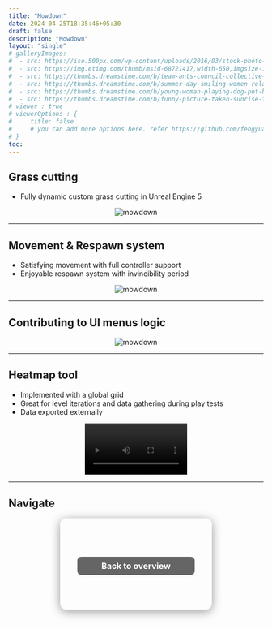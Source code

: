 ```yaml
---
title: "Mowdown"
date: 2024-04-25T18:35:46+05:30
draft: false
description: "Mowdown"
layout: "single"
# galleryImages:
#  - src: https://iso.500px.com/wp-content/uploads/2016/03/stock-photo-142984111-1500x1000.jpg
#  - src: https://img.etimg.com/thumb/msid-68721417,width-650,imgsize-1016106,,resizemode-4,quality-100/nature1_gettyimages.jpg
#  - src: https://thumbs.dreamstime.com/b/team-ants-council-collective-decision-work-17037482.jpg
#  - src: https://thumbs.dreamstime.com/b/summer-day-smiling-women-relax-wearing-red-dress-fashion-standing-wooden-bridge-over-sea-blue-sky-background-summer-107411998.jpg
#  - src: https://thumbs.dreamstime.com/b/young-woman-playing-dog-pet-beach-sunrise-sunset-girl-dog-having-fun-seasid-seaside-cute-neglected-stay-66480218.jpg
#  - src: https://thumbs.dreamstime.com/b/funny-picture-taken-sunrise-frozen-lake-perspective-rider-retro-bicycle-sunrise-personal-211066044.jpg 
# viewer : true
# viewerOptions : {
#     title: false
#     # you can add more options here. refer https://github.com/fengyuanchen/viewerjs?tab=readme-ov-file#options
# }
toc: 
---
```


## Grass cutting
- Fully dynamic custom grass cutting in Unreal Engine 5

<center>

![mowdown](/images/projects/mowdown/grass.gif)

</center>


---

## Movement & Respawn system
- Satisfying movement with full controller support
- Enjoyable respawn system with invincibility period 

<center>

![mowdown](/images/projects/mowdown/respawn.gif)

</center>


---

## Contributing to UI menus logic

<center>

![mowdown](/images/projects/mowdown/menu.gif)

</center>

---

## Heatmap tool
- Implemented with a global grid
- Great for level iterations and data gathering during play tests
- Data exported externally

<center>
<video controls width="40%" >
  <source src="/images/projects/mowdown/heatmap.mp4" type="video/mp4">
  Your browser does not support the video tag.
</video>
</center>

---

## Navigate

<div style="display: flex; flex-wrap: wrap; gap: 2rem; justify-content: center; align-items: center; margin-top: 1rem;">

  <a href="/mowdown/" style="text-decoration: none;">
    <div style="width: 300px; height: 180px; background-image: url('/images/projects/mowdown/mowdown.png'); background-size: cover; background-position: center; border-radius: 12px; box-shadow: 0 4px 20px rgba(0,0,0,0.4); display: flex; align-items: center; justify-content: center;">
      <center><h3 style="color: white; background: rgba(0, 0, 0, 0.6); padding: 0.5rem 3rem; border-radius: 8px;">Back to overview</h3></center>
    </div>
  </a>

</div>